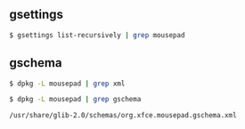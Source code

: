 
## gsettings

``` sh
$ gsettings list-recursively | grep mousepad
```

## gschema

``` sh
$ dpkg -L mousepad | grep xml
```

``` sh
$ dpkg -L mousepad | grep gschema
```

```
/usr/share/glib-2.0/schemas/org.xfce.mousepad.gschema.xml
```
